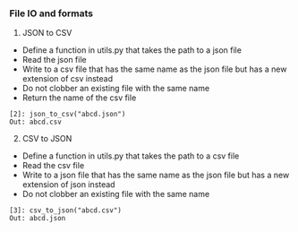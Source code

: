 ### File IO and formats

1. JSON to CSV
  - Define a function in utils.py that takes the path to a json file
  - Read the json file
  - Write to a csv file that has the same name as the json file but has a new extension of csv instead
  - Do not clobber an existing file with the same name
  - Return the name of the csv file

```
[2]: json_to_csv("abcd.json")
Out: abcd.csv
```

2. CSV to JSON
  - Define a function in utils.py that takes the path to a csv file
  - Read the csv file
  - Write to a json file that has the same name as the json file but has a new extension of json instead
  - Do not clobber an existing file with the same name

```
[3]: csv_to_json("abcd.csv")
Out: abcd.json
```